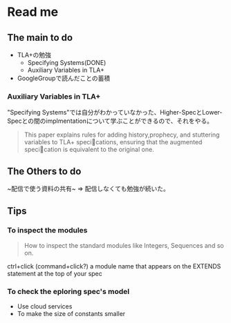 # Read me

## The main to do

- TLA+の勉強
  - Specifying Systems(DONE)
  - Auxiliary Variables in TLA+
- GoogleGroupで読んだことの蓄積

### Auxiliary Variables in TLA+

"Specifying Systems"では自分がわかっていなかった、Higher-SpecとLower-Specとの間のimplmentationについて学ぶことができるので、それをやる。

> This paper explains rules for adding history,prophecy, and stuttering variables to TLA+ specications, ensuring that the augmented specication is equivalent to the original one.

## The Others to do

~配信で使う資料の共有~ => 配信しなくても勉強が続いた。

## Tips

### To inspect the modules

> How to inspect the standard modules like Integers, Sequences and so on. 

ctrl+click (command+click?) a module name that appears on the EXTENDS statement at the top of your spec

### To check the eploring spec's model

- Use cloud services
- To make the size of constants smaller
